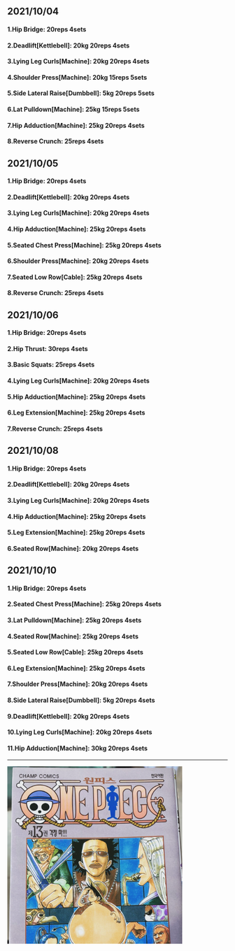 ## 2021/10/04
#### 1.Hip Bridge: 20reps 4sets
#### 2.Deadlift\[Kettlebell\]: 20kg 20reps 4sets
#### 3.Lying Leg Curls\[Machine\]: 20kg 20reps 4sets
#### 4.Shoulder Press\[Machine\]: 20kg 15reps 5sets
#### 5.Side Lateral Raise\[Dumbbell\]: 5kg 20reps 5sets
#### 6.Lat Pulldown\[Machine\]: 25kg 15reps 5sets
#### 7.Hip Adduction\[Machine\]: 25kg 20reps 4sets
#### 8.Reverse Crunch: 25reps 4sets

## 2021/10/05
#### 1.Hip Bridge: 20reps 4sets
#### 2.Deadlift\[Kettlebell\]: 20kg 20reps 4sets
#### 3.Lying Leg Curls\[Machine\]: 20kg 20reps 4sets
#### 4.Hip Adduction\[Machine\]: 25kg 20reps 4sets
#### 5.Seated Chest Press\[Machine\]: 25kg 20reps 4sets
#### 6.Shoulder Press\[Machine\]: 20kg 20reps 4sets
#### 7.Seated Low Row\[Cable\]: 25kg 20reps 4sets
#### 8.Reverse Crunch: 25reps 4sets

## 2021/10/06
#### 1.Hip Bridge: 20reps 4sets
#### 2.Hip Thrust: 30reps 4sets
#### 3.Basic Squats: 25reps 4sets
#### 4.Lying Leg Curls\[Machine\]: 20kg 20reps 4sets
#### 5.Hip Adduction\[Machine\]: 25kg 20reps 4sets
#### 6.Leg Extension\[Machine\]: 25kg 20reps 4sets
#### 7.Reverse Crunch: 25reps 4sets

## 2021/10/08
#### 1.Hip Bridge: 20reps 4sets
#### 2.Deadlift\[Kettlebell\]: 20kg 20reps 4sets
#### 3.Lying Leg Curls\[Machine\]: 20kg 20reps 4sets
#### 4.Hip Adduction\[Machine\]: 25kg 20reps 4sets
#### 5.Leg Extension\[Machine\]: 25kg 20reps 4sets
#### 6.Seated Row\[Machine\]: 20kg 20reps 4sets

## 2021/10/10
#### 1.Hip Bridge: 20reps 4sets
#### 2.Seated Chest Press\[Machine\]: 25kg 20reps 4sets
#### 3.Lat Pulldown\[Machine\]: 25kg 20reps 4sets
#### 4.Seated Row\[Machine\]: 25kg 20reps 4sets
#### 5.Seated Low Row\[Cable\]: 25kg 20reps 4sets
#### 6.Leg Extension\[Machine\]: 25kg 20reps 4sets
#### 7.Shoulder Press\[Machine\]: 20kg 20reps 4sets
#### 8.Side Lateral Raise\[Dumbbell\]: 5kg 20reps 4sets
#### 9.Deadlift\[Kettlebell\]: 20kg 20reps 4sets
#### 10.Lying Leg Curls\[Machine\]: 20kg 20reps 4sets
#### 11.Hip Adduction\[Machine\]: 30kg 20reps 4sets
---

<img src='../_resources/__013.png' width='400px' />
